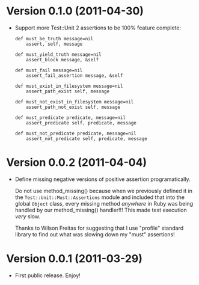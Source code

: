 Version 0.1.0 (2011-04-30)
==========================

  * Support more Test::Unit 2 assertions to be 100% feature complete:

        def must_be_truth message=nil
            assert, self, message

        def must_yield_truth message=nil
            assert_block message, &self

        def must_fail message=nil
            assert_fail_assertion message, &self

        def must_exist_in_filesystem message=nil
            assert_path_exist self, message

        def must_not_exist_in_filesystem message=nil
            assert_path_not_exist self, message

        def must_predicate predicate, message=nil
            assert_predicate self, predicate, message

        def must_not_predicate predicate, message=nil
            assert_not_predicate self, predicate, message


Version 0.0.2 (2011-04-04)
==========================

* Define missing negative versions of positive assertion programatically.

  Do not use method_missing() because when we previously defined it in the
  `Test::Unit::Must::Assertions` module and included that into the global
  `Object` class, every missing method *anywhere* in Ruby was being handled
  by our method_missing() handler!!!  This made test execution *very* slow.

  Thanks to Wilson Freitas for suggesting that I use "profile" standard
  library to find out what was slowing down my "must" assertions!

Version 0.0.1 (2011-03-29)
==========================

* First public release.  Enjoy!
